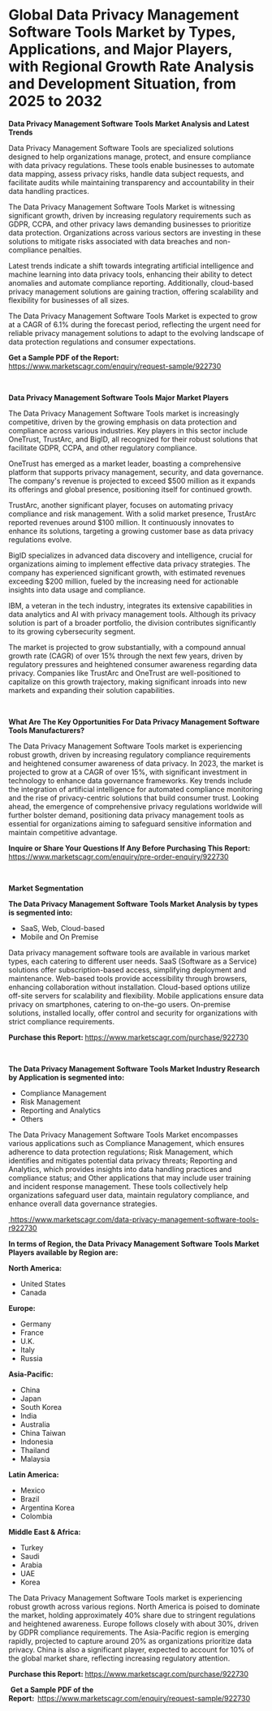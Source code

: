<p><h1>Global Data Privacy Management Software Tools Market by Types, Applications, and Major Players, with Regional Growth Rate Analysis and Development Situation, from 2025 to 2032</h1></p><p><strong>Data Privacy Management Software Tools Market Analysis and Latest Trends</strong></p>
<p><p>Data Privacy Management Software Tools are specialized solutions designed to help organizations manage, protect, and ensure compliance with data privacy regulations. These tools enable businesses to automate data mapping, assess privacy risks, handle data subject requests, and facilitate audits while maintaining transparency and accountability in their data handling practices.</p><p>The Data Privacy Management Software Tools Market is witnessing significant growth, driven by increasing regulatory requirements such as GDPR, CCPA, and other privacy laws demanding businesses to prioritize data protection. Organizations across various sectors are investing in these solutions to mitigate risks associated with data breaches and non-compliance penalties. </p><p>Latest trends indicate a shift towards integrating artificial intelligence and machine learning into data privacy tools, enhancing their ability to detect anomalies and automate compliance reporting. Additionally, cloud-based privacy management solutions are gaining traction, offering scalability and flexibility for businesses of all sizes. </p><p>The Data Privacy Management Software Tools Market is expected to grow at a CAGR of 6.1% during the forecast period, reflecting the urgent need for reliable privacy management solutions to adapt to the evolving landscape of data protection regulations and consumer expectations.</p></p>
<p><strong>Get a Sample PDF of the Report:&nbsp;</strong> <a href="https://www.marketscagr.com/enquiry/request-sample/922730?utm_campaign=2012&utm_medium=2&utm_source=Github&utm_content=ia&utm_term=18042025&utm_id=data-privacy-management-software-tools">https://www.marketscagr.com/enquiry/request-sample/922730</a></p>
<p>&nbsp;</p>
<p><strong>Data Privacy Management Software Tools Major Market Players</strong></p>
<p><p>The Data Privacy Management Software Tools market is increasingly competitive, driven by the growing emphasis on data protection and compliance across various industries. Key players in this sector include OneTrust, TrustArc, and BigID, all recognized for their robust solutions that facilitate GDPR, CCPA, and other regulatory compliance.</p><p>OneTrust has emerged as a market leader, boasting a comprehensive platform that supports privacy management, security, and data governance. The company's revenue is projected to exceed $500 million as it expands its offerings and global presence, positioning itself for continued growth.</p><p>TrustArc, another significant player, focuses on automating privacy compliance and risk management. With a solid market presence, TrustArc reported revenues around $100 million. It continuously innovates to enhance its solutions, targeting a growing customer base as data privacy regulations evolve.</p><p>BigID specializes in advanced data discovery and intelligence, crucial for organizations aiming to implement effective data privacy strategies. The company has experienced significant growth, with estimated revenues exceeding $200 million, fueled by the increasing need for actionable insights into data usage and compliance.</p><p>IBM, a veteran in the tech industry, integrates its extensive capabilities in data analytics and AI with privacy management tools. Although its privacy solution is part of a broader portfolio, the division contributes significantly to its growing cybersecurity segment.</p><p>The market is projected to grow substantially, with a compound annual growth rate (CAGR) of over 15% through the next few years, driven by regulatory pressures and heightened consumer awareness regarding data privacy. Companies like TrustArc and OneTrust are well-positioned to capitalize on this growth trajectory, making significant inroads into new markets and expanding their solution capabilities.</p></p>
<p>&nbsp;</p>
<p><strong>What Are The Key Opportunities For Data Privacy Management Software Tools Manufacturers?</strong></p>
<p><p>The Data Privacy Management Software Tools market is experiencing robust growth, driven by increasing regulatory compliance requirements and heightened consumer awareness of data privacy. In 2023, the market is projected to grow at a CAGR of over 15%, with significant investment in technology to enhance data governance frameworks. Key trends include the integration of artificial intelligence for automated compliance monitoring and the rise of privacy-centric solutions that build consumer trust. Looking ahead, the emergence of comprehensive privacy regulations worldwide will further bolster demand, positioning data privacy management tools as essential for organizations aiming to safeguard sensitive information and maintain competitive advantage.</p></p>
<p><strong>Inquire or Share Your Questions If Any Before Purchasing This Report:</strong> <a href="https://www.marketscagr.com/enquiry/pre-order-enquiry/922730?utm_campaign=2012&utm_medium=2&utm_source=Github&utm_content=ia&utm_term=18042025&utm_id=data-privacy-management-software-tools">https://www.marketscagr.com/enquiry/pre-order-enquiry/922730</a></p>
<p>&nbsp;</p>
<p><strong>Market Segmentation</strong></p>
<p><strong>The Data Privacy Management Software Tools Market Analysis by types is segmented into:</strong></p>
<p><ul><li>SaaS, Web, Cloud-based</li><li>Mobile and On Premise</li></ul></p>
<p><p>Data privacy management software tools are available in various market types, each catering to different user needs. SaaS (Software as a Service) solutions offer subscription-based access, simplifying deployment and maintenance. Web-based tools provide accessibility through browsers, enhancing collaboration without installation. Cloud-based options utilize off-site servers for scalability and flexibility. Mobile applications ensure data privacy on smartphones, catering to on-the-go users. On-premise solutions, installed locally, offer control and security for organizations with strict compliance requirements.</p></p>
<p><strong>Purchase this Report:&nbsp;</strong><a href="https://www.marketscagr.com/purchase/922730?utm_campaign=2012&utm_medium=2&utm_source=Github&utm_content=ia&utm_term=18042025&utm_id=data-privacy-management-software-tools">https://www.marketscagr.com/purchase/922730</a></p>
<p>&nbsp;</p>
<p><strong>The Data Privacy Management Software Tools Market Industry Research by Application is segmented into:</strong></p>
<p><ul><li>Compliance Management</li><li>Risk Management</li><li>Reporting and Analytics</li><li>Others</li></ul></p>
<p><p>The Data Privacy Management Software Tools Market encompasses various applications such as Compliance Management, which ensures adherence to data protection regulations; Risk Management, which identifies and mitigates potential data privacy threats; Reporting and Analytics, which provides insights into data handling practices and compliance status; and Other applications that may include user training and incident response management. These tools collectively help organizations safeguard user data, maintain regulatory compliance, and enhance overall data governance strategies.</p></p>
<p><a href="https://www.marketscagr.com/data-privacy-management-software-tools-r922730?utm_campaign=2012&utm_medium=2&utm_source=Github&utm_content=ia&utm_term=18042025&utm_id=data-privacy-management-software-tools">&nbsp;https://www.marketscagr.com/data-privacy-management-software-tools-r922730</a></p>
<p><strong>In terms of Region, the Data Privacy Management Software Tools Market Players available by Region are:</strong></p>
<p>
    <p> <strong> North America: </strong>
        <ul>
            <li>United States</li>
            <li>Canada</li>
        </ul>
        </p> 
    <p> <strong> Europe: </strong>
        <ul>
            <li>Germany</li>
            <li>France</li>
            <li>U.K.</li>
            <li>Italy</li>
            <li>Russia</li>
        </ul>
        </p> 
    <p> <strong> Asia-Pacific: </strong>
        <ul>
            <li>China</li>
            <li>Japan</li>
            <li>South Korea</li>
            <li>India</li>
            <li>Australia</li>
            <li>China Taiwan</li>
            <li>Indonesia</li>
            <li>Thailand</li>
            <li>Malaysia</li>
        </ul>
        </p> 
    <p> <strong> Latin America: </strong>
        <ul>
            <li>Mexico</li>
            <li>Brazil</li>
            <li>Argentina Korea</li>
            <li>Colombia</li>
        </ul>
        </p> 
    <p> <strong> Middle East & Africa: </strong>
        <ul>
            <li>Turkey</li>
            <li>Saudi</li>
            <li>Arabia</li>
            <li>UAE</li>
            <li>Korea</li>
        </ul>
    </p>
    </p>
<p><p>The Data Privacy Management Software Tools market is experiencing robust growth across various regions. North America is poised to dominate the market, holding approximately 40% share due to stringent regulations and heightened awareness. Europe follows closely with about 30%, driven by GDPR compliance requirements. The Asia-Pacific region is emerging rapidly, projected to capture around 20% as organizations prioritize data privacy. China is also a significant player, expected to account for 10% of the global market share, reflecting increasing regulatory attention.</p></p>
<p><strong>Purchase this Report: </strong><a href="https://www.marketscagr.com/purchase/922730?utm_campaign=2012&utm_medium=2&utm_source=Github&utm_content=ia&utm_term=18042025&utm_id=data-privacy-management-software-tools">https://www.marketscagr.com/purchase/922730</a></p>
<p>&nbsp;<strong>Get a Sample PDF of the Report:&nbsp;&nbsp;</strong><a href="https://www.marketscagr.com/enquiry/request-sample/922730?utm_campaign=2012&utm_medium=2&utm_source=Github&utm_content=ia&utm_term=18042025&utm_id=data-privacy-management-software-tools">https://www.marketscagr.com/enquiry/request-sample/922730</a></p>
<p><strong></strong></p>
<p><p></p><p></p><p></p></p>